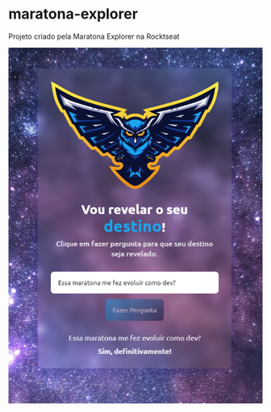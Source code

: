 # maratona-explorer
Projeto criado pela Maratona Explorer na Rocktseat

<img src="https://github.com/paulohenriquelemos/maratona-explorer/blob/main/public/images/maratonaexplorer.png">

